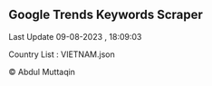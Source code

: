 

## Google Trends Keywords Scraper 
 
Last Update 09-08-2023 , 18:09:03

Country List :
VIETNAM.json



© Abdul Muttaqin 
